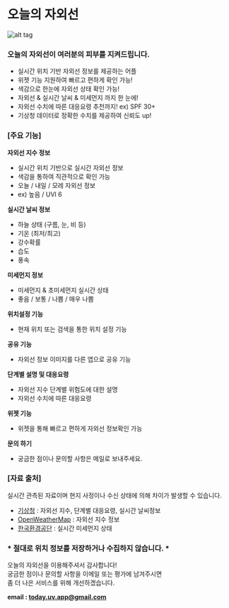 # 오늘의 자외선

![alt tag](https://user-images.githubusercontent.com/14192093/55670968-71a5be80-58c5-11e9-9b0a-f57bef402d38.png)

### 오늘의 자외선이 여러분의 피부를 지켜드립니다.
- 실시간 위치 기반 자외선 정보를 제공하는 어플
- 위젯 기능 지원하여 빠르고 편하게 확인 가능!
- 색감으로 한눈에 자외선 상태 확인 가능!
- 자외선 & 실시간 날씨 & 미세먼지 까지 한 눈에!
- 자외선 수치에 따른 대응요령 추천까지! ex) SPF 30+
- 기상청 데이터로 정확한 수치를 제공하여 신뢰도 up!

### [주요 기능]
**자외선 지수 정보**
 - 실시간 위치 기반으로 실시간 자외선 정보
 - 색감을 통하여 직관적으로 확인 가능
 - 오늘 / 내일 / 모레 자외선 정보
 - ex) 높음 / UVI 6

**실시간 날씨 정보**
 - 하늘 상태 (구름, 눈, 비 등)
 - 기온 (최저/최고)
 - 강수확률
 - 습도
 - 풍속

**미세먼지 정보**
 - 미세먼지 & 초미세먼지 실시간 상태
 - 좋음 / 보통 / 나쁨 / 매우 나쁨

**위치설정 기능**
 - 현재 위치 또는 검색을 통한 위치 설정 기능

**공유 기능**
 - 자외선 정보 이미지를 다른 앱으로 공유 기능

**단계별 설명 및 대응요령**
 - 자외선 지수 단계별 위험도에 대한 설명
 - 자외선 수치에 따른 대응요령

**위젯 기능**
 - 위젯을 통해 빠르고 편하게 자외선 정보확인 가능

**문의 하기**
  - 궁금한 점이나 문의할 사항은 메일로 보내주세요.

### [자료 출처]
실시간 관측된 자료이며 현지 사정이나 수신 상태에 의해 차이가 발생할 수 있습니다.
 - [기상청](http://www.kma.go.kr/) : 자외선 지수, 단계별 대응요령, 실시간 날씨정보
 - [OpenWeatherMap](https://openweathermap.org/) : 자외선 지수 정보
 - [한국환경공단](https://www.keco.or.kr) : 실시간 미세먼지 상태

### * 절대로 위치 정보를 저장하거나 수집하지 않습니다. * 

오늘의 자외선을 이용해주셔서 감사합니다! </br>
궁금한 점이나 문의할 사항을 이메일 또는 평가에 남겨주시면 </br>
좀 더 나은 서비스를 위해 개선하겠습니다.

**email : today.uv.app@gmail.com**
